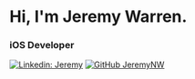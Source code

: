 # Hi, I'm Jeremy Warren. 
### **iOS Developer** 

[![Linkedin: Jeremy](https://img.shields.io/badge/-JeremyNW-blue?style=flat-square&logo=Linkedin&logoColor=white&link=https://www.linkedin.com/in/jeremynw/)](https://www.linkedin.com/in/jeremynw/)
[![GitHub JeremyNW](https://img.shields.io/github/followers/jeremynw?label=follow&style=social)](https://github.com/JeremyNW)

